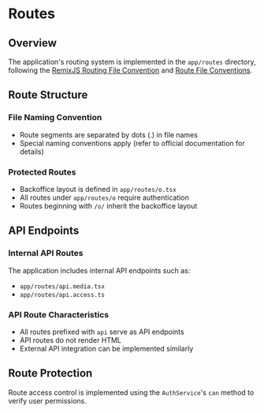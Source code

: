# Routes

## Overview
The application's routing system is implemented in the `app/routes` directory, following the [RemixJS Routing File Convention](https://remix.run/docs/en/v1/guides/routing#file-convention) and [Route File Conventions](https://remix.run/docs/en/main/file-conventions/routes).

## Route Structure

### File Naming Convention
- Route segments are separated by dots (.) in file names
- Special naming conventions apply (refer to official documentation for details)

### Protected Routes
- Backoffice layout is defined in `app/routes/o.tsx`
- All routes under `app/routes/o` require authentication
- Routes beginning with `/o/` inherit the backoffice layout

## API Endpoints

### Internal API Routes
The application includes internal API endpoints such as:
- `app/routes/api.media.tsx`
- `app/routes/api.access.ts`

### API Route Characteristics
- All routes prefixed with `api` serve as API endpoints
- API routes do not render HTML
- External API integration can be implemented similarly

## Route Protection
Route access control is implemented using the `AuthService`'s `can` method to verify user permissions.





